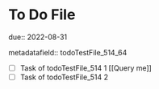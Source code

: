 # To Do File

due:: 2022-08-31

metadatafield:: todoTestFile_514\_64

- [ ] Task of todoTestFile_514 1 [[Query me]]
- [ ] Task of todoTestFile_514 2
